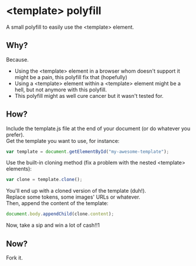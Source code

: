 # &lt;template&gt; polyfill

A small polyfill to easily use the &lt;template&gt; element.

## Why?

Because.

* Using the &lt;template&gt; element in a browser whom doesn't support it might be a pain, this polyfill fix that (hopefully)
* Using a &lt;template&gt; element within a &lt;template&gt; element might be a hell, but not anymore with this polyfill.
* This polyfill might as well cure cancer but it wasn't tested for.

## How?

Include the template.js file at the end of your document (or do whatever you prefer).  
Get the template you want to use, for instance:

```js
var template = document.getElementById("my-awesome-template");
```

Use the built-in cloning method (fix a problem with the nested &lt;template&gt; elements):

```js
var clone = template.clone();
```

You'll end up with a cloned version of the template (duh!).  
Replace some tokens, some images' URLs or whatever.  
Then, append the content of the template:

```js
document.body.appendChild(clone.content);
```

Now, take a sip and win a lot of cash!!1

## Now?

Fork it.
